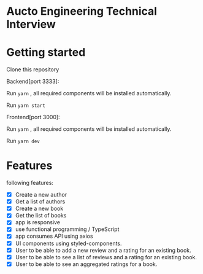 # Aucto Engineering Technical Interview

# Getting started

Clone this repository

Backend[port 3333]:

Run `yarn` , all required components will be installed automatically.

Run `yarn start`

Frontend[port 3000]:

Run `yarn` , all required components will be installed automatically.

Run `yarn dev`

# Features
following features:

- [x] Create a new author
- [x] Get a list of authors
- [x] Create a new book
- [x] Get the list of books
- [x] app is responsive
- [x] use functional programming / TypeScript
- [x] app consumes API using axios
- [x] UI components using styled-components.
- [x] User to be able to add a new review and a rating for an existing book.
- [x] User to be able to see a list of reviews and a rating for an existing book.
- [x] User to be able to see an aggregated ratings for a book.
